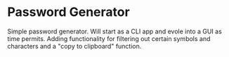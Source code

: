 # Password Generator

Simple password generator. Will start as a CLI app and evole into a GUI as time permits. Adding functionality for filtering out certain symbols and characters and a "copy to clipboard" function.
